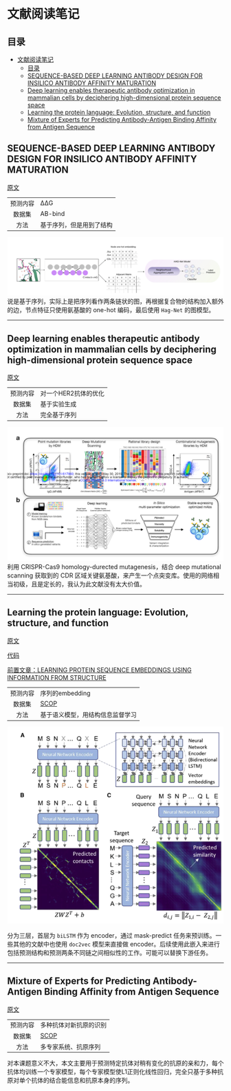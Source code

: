 # 文献阅读笔记

## 目录
- [文献阅读笔记](#文献阅读笔记)
  - [目录](#目录)
  - [SEQUENCE-BASED DEEP LEARNING ANTIBODY DESIGN FOR INSILICO ANTIBODY AFFINITY MATURATION](#sequence-based-deep-learning-antibody-design-for-insilico-antibody-affinity-maturation)
  - [Deep learning enables therapeutic antibody optimization in mammalian cells by deciphering high-dimensional protein sequence space](#deep-learning-enables-therapeutic-antibody-optimization-in-mammalian-cells-by-deciphering-high-dimensional-protein-sequence-space)
  - [Learning the protein language: Evolution, structure, and function](#learning-the-protein-language-evolution-structure-and-function)
  - [Mixture of Experts for Predicting Antibody-Antigen Binding Affinity from Antigen Sequence](#mixture-of-experts-for-predicting-antibody-antigen-binding-affinity-from-antigen-sequence)


## SEQUENCE-BASED DEEP LEARNING ANTIBODY DESIGN FOR INSILICO ANTIBODY AFFINITY MATURATION
[原文](pdf/2103.03724.pdf)

|||
|:---:|---|
|预测内容|ΔΔG|
|数据集|AB-bind|
|方法|基于序列，但是用到了结构|

![](figure/2021-09-27%20154746.png)
说是基于序列，实际上是把序列看作两条链状的图，再根据复合物的结构加入额外的边，节点特征只使用氨基酸的 one-hot 编码，最后使用 `Hag-Net` 的图模型。

---
## Deep learning enables therapeutic antibody optimization in mammalian cells by deciphering high-dimensional protein sequence space
[原文](pdf/617860v2.full.pdf)

|||
|:---:|---|
|预测内容|对一个HER2抗体的优化|
|数据集|基于实验生成|
|方法|完全基于序列|

![](figure/2021-09-27%20163346.png)
利用 CRISPR-Cas9 homology-durected mutagenesis，结合 deep mutational scanning 获取到的 CDR 区域关键氨基酸，来产生一个点突变库。使用的网络相当初级，且是定长的，我认为此文献没有太大价值。

---
## Learning the protein language: Evolution, structure, and function
[原文](pdf/learning_protein_sequence_embe.pdf)

[代码](https://github.com/tbepler/prose)

[前置文章：LEARNING PROTEIN SEQUENCE EMBEDDINGS USING INFORMATION FROM STRUCTURE](pdf/learning_protein_sequence_embe.pdf)

|||
|:---:|---|
|预测内容|序列的embedding|
|数据集|[SCOP](https://scop.mrc-lmb.cam.ac.uk/)|
|方法|基于语义模型，用结构信息监督学习|

![](figure/2021-09-27%20174608.png)

分为三层，首层为 `biLSTM` 作为 encoder，通过 mask-predict 任务来预训练。一些其他的文献中也使用 `doc2vec` 模型来直接做 encoder。后续使用此嵌入来进行包括预测结构和预测两条不同链之间相似性的工作。可能可以替换下游任务。

---
## Mixture of Experts for Predicting Antibody-Antigen Binding Affinity from Antigen Sequence
[原文](pdf/511360v1.full.pdf)

|||
|:---:|---|
|预测内容|多种抗体对新抗原的识别|
|数据集|[SCOP](https://scop.mrc-lmb.cam.ac.uk/)|
|方法|多专家系统、抗原序列|

对本课题意义不大，本文主要用于预测特定抗体对稍有变化的抗原的亲和力，每个抗体均训练一个专家模型，每个专家模型使L1正则化线性回归，完全只基于多种抗原对单个抗体的结合能信息和抗原本身的序列。